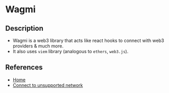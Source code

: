# Wagmi

## Description

- Wagmi is a web3 library that acts like react hooks to connect with web3 providers & much more.
- It also uses `viem` library (analogous to `ethers`, `web3.js`).

## References

- [Home](https://wagmi.sh/)
- [Connect to unsupported network](https://github.com/subspace/faucet/blob/main/web-app/src/constants/networks.ts)